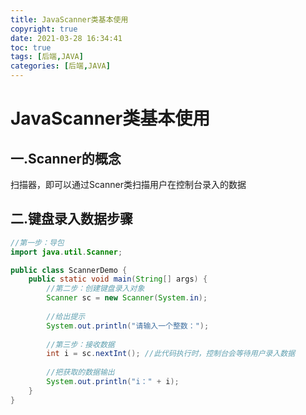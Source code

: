 ```yaml
---
title: JavaScanner类基本使用
copyright: true
date: 2021-03-28 16:34:41
toc: true
tags: [后端,JAVA]
categories: [后端,JAVA]
---
```


# JavaScanner类基本使用

<!-- more -->

## 一.Scanner的概念

扫描器，即可以通过Scanner类扫描用户在控制台录入的数据

## 二.键盘录入数据步骤

```java
//第一步：导包
import java.util.Scanner;

public class ScannerDemo {
    public static void main(String[] args) {
        //第二步：创建键盘录入对象
        Scanner sc = new Scanner(System.in);
        
        //给出提示
		System.out.println("请输入一个整数：");
        
        //第三步：接收数据
        int i = sc.nextInt(); //此代码执行时，控制台会等待用户录入数据
        
        //把获取的数据输出
		System.out.println("i：" + i);
    }
}
```



